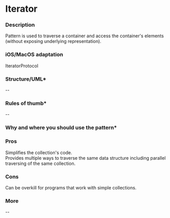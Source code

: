 

# Iterator

### Description </br>
Pattern is used to traverse a container and access the container's elements (without exposing underlying representation). </br>


### iOS/MacOS adaptation </br>
IteratorProtocol </br>

### Structure/UML*
--

### Rules of thumb*
--

### Why and where you should use the pattern*

### Pros </br>
Simplifies the collection's code. </br>
Provides multiple ways to traverse the same data structure including parallel traversing of the same collection. </br>

### Cons </br>
Can be overkill for programs that work with simple collections. </br>

### More
--
